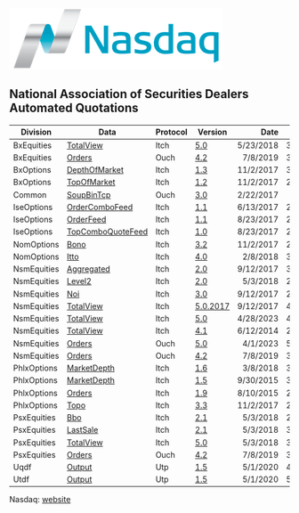 [![Nasdaq](https://github.com/Open-Markets-Initiative/Directory/blob/main/Organizations/Nasdaq/Images/Logo.png)](https://www.nasdaq.com)


## National Association of Securities Dealers Automated Quotations

| Division | Data | Protocol | Version | Date | Size | [Status][Omi.Glossary.Status] | [Testing][Omi.Glossary.Testing] | Specification |
| --- | --- | --- | --- | ---: | ---: | --- | --- | --- |
| BxEquities | [TotalView][Nasdaq.BxEquities.TotalView.Itch.v5.0.Dissector] | Itch | [5.0][Nasdaq.BxEquities.TotalView.Itch.v5.0.Dissector] | 5/23/2018 | 3909 | [Active][Omi.Glossary.Status.Active] | [Untested][Omi.Glossary.Testing.Untested] | [url][Nasdaq.BxEquities.TotalView.Itch.v5.0.Url] - [pdf][Nasdaq.BxEquities.TotalView.Itch.v5.0.Pdf] |
| BxEquities | [Orders][Nasdaq.BxEquities.Orders.Ouch.v4.2.Dissector] | Ouch | [4.2][Nasdaq.BxEquities.Orders.Ouch.v4.2.Dissector] | 7/8/2019 | 3320 | [Active][Omi.Glossary.Status.Active] | [Untested][Omi.Glossary.Testing.Untested] | [url][Nasdaq.BxEquities.Orders.Ouch.v4.2.Url] - [pdf][Nasdaq.BxEquities.Orders.Ouch.v4.2.Pdf] |
| BxOptions | [DepthOfMarket][Nasdaq.BxOptions.DepthOfMarket.Itch.v1.3.Dissector] | Itch | [1.3][Nasdaq.BxOptions.DepthOfMarket.Itch.v1.3.Dissector] | 11/2/2017 | 3859 | [Active][Omi.Glossary.Status.Active] | [Untested][Omi.Glossary.Testing.Untested] | [url][Nasdaq.BxOptions.DepthOfMarket.Itch.v1.3.Url] - [pdf][Nasdaq.BxOptions.DepthOfMarket.Itch.v1.3.Pdf] |
| BxOptions | [TopOfMarket][Nasdaq.BxOptions.TopOfMarket.Itch.v1.2.Dissector] | Itch | [1.2][Nasdaq.BxOptions.TopOfMarket.Itch.v1.2.Dissector] | 11/2/2017 | 2397 | [Active][Omi.Glossary.Status.Active] | [Untested][Omi.Glossary.Testing.Untested] | [url][Nasdaq.BxOptions.TopOfMarket.Itch.v1.2.Url] - [pdf][Nasdaq.BxOptions.TopOfMarket.Itch.v1.2.Pdf] |
| Common | [SoupBinTcp][Nasdaq.Common.SoupBinTcp.Ouch.v3.0.Dissector] | Ouch | [3.0][Nasdaq.Common.SoupBinTcp.Ouch.v3.0.Dissector] | 2/22/2017 | 987 | [Header][Omi.Glossary.Status.Header] | [Verified][Omi.Glossary.Testing.Verified] | [url][Nasdaq.Common.SoupBinTcp.Ouch.v3.0.Url] - [pdf][Nasdaq.Common.SoupBinTcp.Ouch.v3.0.Pdf] |
| IseOptions | [OrderComboFeed][Nasdaq.IseOptions.OrderComboFeed.Itch.v1.1.Dissector] | Itch | [1.1][Nasdaq.IseOptions.OrderComboFeed.Itch.v1.1.Dissector] | 6/13/2017 | 2195 | [Active][Omi.Glossary.Status.Active] | [Verified][Omi.Glossary.Testing.Verified] | [url][Nasdaq.IseOptions.OrderComboFeed.Itch.v1.1.Url] - [pdf][Nasdaq.IseOptions.OrderComboFeed.Itch.v1.1.Pdf] |
| IseOptions | [OrderFeed][Nasdaq.IseOptions.OrderFeed.Itch.v1.1.Dissector] | Itch | [1.1][Nasdaq.IseOptions.OrderFeed.Itch.v1.1.Dissector] | 8/23/2017 | 2256 | [Active][Omi.Glossary.Status.Active] | [Untested][Omi.Glossary.Testing.Untested] | [url][Nasdaq.IseOptions.OrderFeed.Itch.v1.1.Url] - [pdf][Nasdaq.IseOptions.OrderFeed.Itch.v1.1.Pdf] |
| IseOptions | [TopComboQuoteFeed][Nasdaq.IseOptions.TopComboQuoteFeed.Itch.v1.0.Dissector] | Itch | [1.0][Nasdaq.IseOptions.TopComboQuoteFeed.Itch.v1.0.Dissector] | 8/23/2017 | 2522 | [Active][Omi.Glossary.Status.Active] | [Verified][Omi.Glossary.Testing.Verified] | [url][Nasdaq.IseOptions.TopComboQuoteFeed.Itch.v1.0.Url] - [pdf][Nasdaq.IseOptions.TopComboQuoteFeed.Itch.v1.0.Pdf] |
| NomOptions | [Bono][Nasdaq.NomOptions.Bono.Itch.v3.2.Dissector] | Itch | [3.2][Nasdaq.NomOptions.Bono.Itch.v3.2.Dissector] | 11/2/2017 | 2404 | [Active][Omi.Glossary.Status.Active] | [Untested][Omi.Glossary.Testing.Untested] | [url][Nasdaq.NomOptions.Bono.Itch.v3.2.Url] - [pdf][Nasdaq.NomOptions.Bono.Itch.v3.2.Pdf] |
| NomOptions | [Itto][Nasdaq.NomOptions.Itto.Itch.v4.0.Dissector] | Itch | [4.0][Nasdaq.NomOptions.Itto.Itch.v4.0.Dissector] | 2/8/2018 | 3709 | [Active][Omi.Glossary.Status.Active] | [Untested][Omi.Glossary.Testing.Untested] | [url][Nasdaq.NomOptions.Itto.Itch.v4.0.Url] - [pdf][Nasdaq.NomOptions.Itto.Itch.v4.0.Pdf] |
| NsmEquities | [Aggregated][Nasdaq.NsmEquities.Aggregated.Itch.v2.0.Dissector] | Itch | [2.0][Nasdaq.NsmEquities.Aggregated.Itch.v2.0.Dissector] | 9/12/2017 | 3192 | [Active][Omi.Glossary.Status.Active] | [Untested][Omi.Glossary.Testing.Untested] | [url][Nasdaq.NsmEquities.Aggregated.Itch.v2.0.Url] - [pdf][Nasdaq.NsmEquities.Aggregated.Itch.v2.0.Pdf] |
| NsmEquities | [Level2][Nasdaq.NsmEquities.Level2.Itch.v2.0.Dissector] | Itch | [2.0][Nasdaq.NsmEquities.Level2.Itch.v2.0.Dissector] | 5/3/2018 | 2750 | [Active][Omi.Glossary.Status.Active] | [Untested][Omi.Glossary.Testing.Untested] | [url][Nasdaq.NsmEquities.Level2.Itch.v2.0.Url] - [pdf][Nasdaq.NsmEquities.Level2.Itch.v2.0.Pdf] |
| NsmEquities | [Noi][Nasdaq.NsmEquities.Noi.Itch.v3.0.Dissector] | Itch | [3.0][Nasdaq.NsmEquities.Noi.Itch.v3.0.Dissector] | 9/12/2017 | 2072 | [Active][Omi.Glossary.Status.Active] | [Untested][Omi.Glossary.Testing.Untested] | [url][Nasdaq.NsmEquities.Noi.Itch.v3.0.Url] - [pdf][Nasdaq.NsmEquities.Noi.Itch.v3.0.Pdf] |
| NsmEquities | [TotalView][Nasdaq.NsmEquities.TotalView.Itch.v5.0.2017.Dissector] | Itch | [5.0.2017][Nasdaq.NsmEquities.TotalView.Itch.v5.0.2017.Dissector] | 9/12/2017 | 4191 | [Deprecated][Omi.Glossary.Status.Deprecated] | [Verified][Omi.Glossary.Testing.Verified] | [url][Nasdaq.NsmEquities.TotalView.Itch.v5.0.2017.Url] - [pdf][Nasdaq.NsmEquities.TotalView.Itch.v5.0.2017.Pdf] |
| NsmEquities | [TotalView][Nasdaq.NsmEquities.TotalView.Itch.v5.0.Dissector] | Itch | [5.0][Nasdaq.NsmEquities.TotalView.Itch.v5.0.Dissector] | 4/28/2023 | 4722 | [Active][Omi.Glossary.Status.Active] | [Verified][Omi.Glossary.Testing.Verified] | [url][Nasdaq.NsmEquities.TotalView.Itch.v5.0.Url] - [pdf][Nasdaq.NsmEquities.TotalView.Itch.v5.0.Pdf] |
| NsmEquities | [TotalView][Nasdaq.NsmEquities.TotalView.Itch.v4.1.Dissector] | Itch | [4.1][Nasdaq.NsmEquities.TotalView.Itch.v4.1.Dissector] | 6/12/2014 | 2706 | [Deprecated][Omi.Glossary.Status.Deprecated] | [Untested][Omi.Glossary.Testing.Untested] | [url][Nasdaq.NsmEquities.TotalView.Itch.v4.1.Url] - [pdf][Nasdaq.NsmEquities.TotalView.Itch.v4.1.Pdf] |
| NsmEquities | [Orders][Nasdaq.NsmEquities.Orders.Ouch.v5.0.Dissector] | Ouch | [5.0][Nasdaq.NsmEquities.Orders.Ouch.v5.0.Dissector] | 4/1/2023 | 5010 | [Active][Omi.Glossary.Status.Active] | [Verified][Omi.Glossary.Testing.Verified] | [url][Nasdaq.NsmEquities.Orders.Ouch.v5.0.Url] - [pdf][Nasdaq.NsmEquities.Orders.Ouch.v5.0.Pdf] |
| NsmEquities | [Orders][Nasdaq.NsmEquities.Orders.Ouch.v4.2.Dissector] | Ouch | [4.2][Nasdaq.NsmEquities.Orders.Ouch.v4.2.Dissector] | 7/8/2019 | 3570 | [Active][Omi.Glossary.Status.Active] | [Untested][Omi.Glossary.Testing.Untested] | [url][Nasdaq.NsmEquities.Orders.Ouch.v4.2.Url] - [pdf][Nasdaq.NsmEquities.Orders.Ouch.v4.2.Pdf] |
| PhlxOptions | [MarketDepth][Nasdaq.PhlxOptions.MarketDepth.Itch.v1.6.Dissector] | Itch | [1.6][Nasdaq.PhlxOptions.MarketDepth.Itch.v1.6.Dissector] | 3/8/2018 | 3988 | [Active][Omi.Glossary.Status.Active] | [Untested][Omi.Glossary.Testing.Untested] | [url][Nasdaq.PhlxOptions.MarketDepth.Itch.v1.6.Url] - [pdf][Nasdaq.PhlxOptions.MarketDepth.Itch.v1.6.Pdf] |
| PhlxOptions | [MarketDepth][Nasdaq.PhlxOptions.MarketDepth.Itch.v1.5.Dissector] | Itch | [1.5][Nasdaq.PhlxOptions.MarketDepth.Itch.v1.5.Dissector] | 9/30/2015 | 3976 | [Deprecated][Omi.Glossary.Status.Deprecated] | [Untested][Omi.Glossary.Testing.Untested] | [url][Nasdaq.PhlxOptions.MarketDepth.Itch.v1.5.Url] - [pdf][Nasdaq.PhlxOptions.MarketDepth.Itch.v1.5.Pdf] |
| PhlxOptions | [Orders][Nasdaq.PhlxOptions.Orders.Itch.v1.9.Dissector] | Itch | [1.9][Nasdaq.PhlxOptions.Orders.Itch.v1.9.Dissector] | 8/10/2015 | 2833 | [Active][Omi.Glossary.Status.Active] | [Untested][Omi.Glossary.Testing.Untested] | [url][Nasdaq.PhlxOptions.Orders.Itch.v1.9.Url] - [pdf][Nasdaq.PhlxOptions.Orders.Itch.v1.9.Pdf] |
| PhlxOptions | [Topo][Nasdaq.PhlxOptions.Topo.Itch.v3.3.Dissector] | Itch | [3.3][Nasdaq.PhlxOptions.Topo.Itch.v3.3.Dissector] | 11/2/2017 | 2413 | [Active][Omi.Glossary.Status.Active] | [Untested][Omi.Glossary.Testing.Untested] | [url][Nasdaq.PhlxOptions.Topo.Itch.v3.3.Url] - [pdf][Nasdaq.PhlxOptions.Topo.Itch.v3.3.Pdf] |
| PsxEquities | [Bbo][Nasdaq.PsxEquities.Bbo.Itch.v2.1.Dissector] | Itch | [2.1][Nasdaq.PsxEquities.Bbo.Itch.v2.1.Dissector] | 5/3/2018 | 2151 | [Active][Omi.Glossary.Status.Active] | [Untested][Omi.Glossary.Testing.Untested] | [url][Nasdaq.PsxEquities.Bbo.Itch.v2.1.Url] - [pdf][Nasdaq.PsxEquities.Bbo.Itch.v2.1.Pdf] |
| PsxEquities | [LastSale][Nasdaq.PsxEquities.LastSale.Itch.v2.1.Dissector] | Itch | [2.1][Nasdaq.PsxEquities.LastSale.Itch.v2.1.Dissector] | 5/3/2018 | 3305 | [Active][Omi.Glossary.Status.Active] | [Untested][Omi.Glossary.Testing.Untested] | [url][Nasdaq.PsxEquities.LastSale.Itch.v2.1.Url] - [pdf][Nasdaq.PsxEquities.LastSale.Itch.v2.1.Pdf] |
| PsxEquities | [TotalView][Nasdaq.PsxEquities.TotalView.Itch.v5.0.Dissector] | Itch | [5.0][Nasdaq.PsxEquities.TotalView.Itch.v5.0.Dissector] | 5/3/2018 | 3833 | [Active][Omi.Glossary.Status.Active] | [Untested][Omi.Glossary.Testing.Untested] | [url][Nasdaq.PsxEquities.TotalView.Itch.v5.0.Url] - [pdf][Nasdaq.PsxEquities.TotalView.Itch.v5.0.Pdf] |
| PsxEquities | [Orders][Nasdaq.PsxEquities.Orders.Ouch.v4.2.Dissector] | Ouch | [4.2][Nasdaq.PsxEquities.Orders.Ouch.v4.2.Dissector] | 7/8/2019 | 3250 | [Active][Omi.Glossary.Status.Active] | [Untested][Omi.Glossary.Testing.Untested] | [url][Nasdaq.PsxEquities.Orders.Ouch.v4.2.Url] - [pdf][Nasdaq.PsxEquities.Orders.Ouch.v4.2.Pdf] |
| Uqdf | [Output][Nasdaq.Uqdf.Output.Utp.v1.5.Dissector] | Utp | [1.5][Nasdaq.Uqdf.Output.Utp.v1.5.Dissector] | 5/1/2020 | 4683 | [Active][Omi.Glossary.Status.Active] | [Verified][Omi.Glossary.Testing.Verified] | [url][Nasdaq.Uqdf.Output.Utp.v1.5.Url] - [pdf][Nasdaq.Uqdf.Output.Utp.v1.5.Pdf] |
| Utdf | [Output][Nasdaq.Utdf.Output.Utp.v1.5.Dissector] | Utp | [1.5][Nasdaq.Utdf.Output.Utp.v1.5.Dissector] | 5/1/2020 | 5118 | [Active][Omi.Glossary.Status.Active] | [Untested][Omi.Glossary.Testing.Untested] | [url][Nasdaq.Utdf.Output.Utp.v1.5.Url] - [pdf][Nasdaq.Utdf.Output.Utp.v1.5.Pdf] |


Nasdaq: [website](https://www.nasdaq.com "Go to National Association of Securities Dealers Automated Quotations")


[Omi.Glossary.Status]: https://github.com/Open-Markets-Initiative/Directory/blob/main/Glossary/Status.md "Protocol Deployment Status"
[Omi.Glossary.Status.Active]: https://github.com/Open-Markets-Initiative/Directory/blob/main/Glossary/Status.md "Deployment Status: Protocol is in active production"
[Omi.Glossary.Status.Deprecated]: https://github.com/Open-Markets-Initiative/Directory/blob/main/Glossary/Status.md "Deployment Status: Protocol is no longer in active use"
[Omi.Glossary.Status.Future]: https://github.com/Open-Markets-Initiative/Directory/blob/main/Glossary/Status.md "Deployment Status: Protocol is not yet deployed to an active production environment"
[Omi.Glossary.Status.Unknown]: https://github.com/Open-Markets-Initiative/Directory/blob/main/Glossary/Status.md "Deployment Status: Protocol deployment status is unknown"
[Omi.Glossary.Status.Header]: https://github.com/Open-Markets-Initiative/Directory/blob/main/Glossary/Status.md "Deployment Status: Header only protocol provided for debugging"
[Omi.Glossary.Testing]: https://github.com/Open-Markets-Initiative/Directory/blob/main/Glossary/Testing.md "Protocol Testing Status"
[Omi.Glossary.Testing.Verified]: https://github.com/Open-Markets-Initiative/Directory/blob/main/Glossary/Testing.md "Testing Status: Protocol has been tested on live data"
[Omi.Glossary.Testing.Incomplete]: https://github.com/Open-Markets-Initiative/Directory/blob/main/Glossary/Testing.md "Testing Status: Protocol has been tested on live data but contains known issues"
[Omi.Glossary.Testing.Beta]: https://github.com/Open-Markets-Initiative/Directory/blob/main/Glossary/Testing.md "Testing Status: Protocol has not been tested and structure is speculative"
[Omi.Glossary.Testing.Untested]: https://github.com/Open-Markets-Initiative/Directory/blob/main/Glossary/Testing.md "Testing Status: Protocol has not been tested on live data"

[Nasdaq.BxEquities.TotalView.Itch.v5.0.Dissector]: https://github.com/Open-Markets-Initiative/wireshark-lua/blob/main/Nasdaq/Nasdaq_BxEquities_TotalView_Itch_v5_0_Dissector.lua "Nasdaq BxEquities TotalView Itch v5.0 Wireshark Dissector"
[Nasdaq.BxEquities.TotalView.Itch.v5.0.Url]: http://www.nasdaqtrader.com/Trader.aspx?id=dpspecs "National Association of Securities Dealers Automated Quotations 5.0 Url"
[Nasdaq.BxEquities.TotalView.Itch.v5.0.Pdf]: https://github.com/Open-Markets-Initiative/Directory/blob/main/Organizations/Nasdaq/Specifications/BxEquities/Nasdaq.BxEquities.TotalView.Itch.v5.0.pdf "National Association of Securities Dealers Automated Quotations 5.0 Pdf"
[Nasdaq.BxEquities.Orders.Ouch.v4.2.Dissector]: https://github.com/Open-Markets-Initiative/wireshark-lua/blob/main/Nasdaq/Nasdaq_BxEquities_Orders_Ouch_v4_2_Dissector.lua "Nasdaq BxEquities Orders Ouch v4.2 Wireshark Dissector"
[Nasdaq.BxEquities.Orders.Ouch.v4.2.Url]: https://nasdaqtrader.com/Trader.aspx?id=TradingSpecs "National Association of Securities Dealers Automated Quotations 4.2 Url"
[Nasdaq.BxEquities.Orders.Ouch.v4.2.Pdf]: https://github.com/Open-Markets-Initiative/Directory/blob/main/Organizations/Nasdaq/Specifications/BxEquities/Nasdaq.BxEquities.Orders.Ouch.v4.2.pdf "National Association of Securities Dealers Automated Quotations 4.2 Pdf"
[Nasdaq.BxOptions.TopOfMarket.Itch.v1.2.Dissector]: https://github.com/Open-Markets-Initiative/wireshark-lua/blob/main/Nasdaq/Nasdaq_BxOptions_TopOfMarket_Itch_v1_2_Dissector.lua "Nasdaq BxOptions TopOfMarket Itch v1.2 Wireshark Dissector"
[Nasdaq.BxOptions.TopOfMarket.Itch.v1.2.Url]: http://www.nasdaqtrader.com/Trader.aspx?id=dpspecs "National Association of Securities Dealers Automated Quotations 1.2 Url"
[Nasdaq.BxOptions.TopOfMarket.Itch.v1.2.Pdf]: https://github.com/Open-Markets-Initiative/Directory/blob/main/Organizations/Nasdaq/Specifications/BxOptions/Nasdaq.BxOptions.TopOfMarket.Itch.v1.2.pdf "National Association of Securities Dealers Automated Quotations 1.2 Pdf"
[Nasdaq.BxOptions.DepthOfMarket.Itch.v1.3.Dissector]: https://github.com/Open-Markets-Initiative/wireshark-lua/blob/main/Nasdaq/Nasdaq_BxOptions_DepthOfMarket_Itch_v1_3_Dissector.lua "Nasdaq BxOptions DepthOfMarket Itch v1.3 Wireshark Dissector"
[Nasdaq.BxOptions.DepthOfMarket.Itch.v1.3.Url]: http://www.nasdaqtrader.com/Trader.aspx?id=dpspecs "National Association of Securities Dealers Automated Quotations 1.3 Url"
[Nasdaq.BxOptions.DepthOfMarket.Itch.v1.3.Pdf]: https://github.com/Open-Markets-Initiative/Directory/blob/main/Organizations/Nasdaq/Specifications/BxOptions/Nasdaq.Bx.Options.DepthOfMarket.Itch.v1.3.pdf "National Association of Securities Dealers Automated Quotations 1.3 Pdf"
[Nasdaq.IseOptions.OrderComboFeed.Itch.v1.1.Dissector]: https://github.com/Open-Markets-Initiative/wireshark-lua/blob/main/Nasdaq/Nasdaq_IseOptions_OrderComboFeed_Itch_v1_1_Dissector.lua "Nasdaq IseOptions OrderComboFeed Itch v1.1 Wireshark Dissector"
[Nasdaq.IseOptions.OrderComboFeed.Itch.v1.1.Url]: https://business.nasdaq.com/trade/US-Options/Technical-Specifications.html "National Association of Securities Dealers Automated Quotations 1.1 Url"
[Nasdaq.IseOptions.OrderComboFeed.Itch.v1.1.Pdf]: https://github.com/Open-Markets-Initiative/Directory/blob/main/Organizations/Nasdaq/Specifications/IseOptions/Nasdaq.IseOptions.OrderComboFeed.Itch.v1.1.pdf "National Association of Securities Dealers Automated Quotations 1.1 Pdf"
[Nasdaq.IseOptions.OrderFeed.Itch.v1.1.Dissector]: https://github.com/Open-Markets-Initiative/wireshark-lua/blob/main/Nasdaq/Nasdaq_IseOptions_OrderFeed_Itch_v1_1_Dissector.lua "Nasdaq IseOptions OrderFeed Itch v1.1 Wireshark Dissector"
[Nasdaq.IseOptions.OrderFeed.Itch.v1.1.Url]: https://business.nasdaq.com/trade/US-Options/Technical-Specifications.html "National Association of Securities Dealers Automated Quotations 1.1 Url"
[Nasdaq.IseOptions.OrderFeed.Itch.v1.1.Pdf]: https://github.com/Open-Markets-Initiative/Directory/blob/main/Organizations/Nasdaq/Specifications/IseOptions/Nasdaq.IseOptions.OrderFeed.Itch.v1.1.pdf "National Association of Securities Dealers Automated Quotations 1.1 Pdf"
[Nasdaq.IseOptions.TopComboQuoteFeed.Itch.v1.0.Dissector]: https://github.com/Open-Markets-Initiative/wireshark-lua/blob/main/Nasdaq/Nasdaq_IseOptions_TopComboQuoteFeed_Itch_v1_0_Dissector.lua "Nasdaq IseOptions TopComboQuoteFeed Itch v1.0 Wireshark Dissector"
[Nasdaq.IseOptions.TopComboQuoteFeed.Itch.v1.0.Url]: https://business.nasdaq.com/trade/US-Options/Technical-Specifications.html "National Association of Securities Dealers Automated Quotations 1.0 Url"
[Nasdaq.IseOptions.TopComboQuoteFeed.Itch.v1.0.Pdf]: https://github.com/Open-Markets-Initiative/Directory/blob/main/Organizations/Nasdaq/Specifications/IseOptions/Nasdaq.IseOptions.TopComboQuoteFeed.Itch.v1.0.pdf "National Association of Securities Dealers Automated Quotations 1.0 Pdf"
[Nasdaq.NomOptions.Bono.Itch.v3.2.Dissector]: https://github.com/Open-Markets-Initiative/wireshark-lua/blob/main/Nasdaq/Nasdaq_NomOptions_Bono_Itch_v3_2_Dissector.lua "Nasdaq NomOptions Bono Itch v3.2 Wireshark Dissector"
[Nasdaq.NomOptions.Bono.Itch.v3.2.Url]: http://www.nasdaqtrader.com/Trader.aspx?id=DPSpecs#options_q "National Association of Securities Dealers Automated Quotations 3.2 Url"
[Nasdaq.NomOptions.Bono.Itch.v3.2.Pdf]: https://github.com/Open-Markets-Initiative/Directory/blob/main/Organizations/Nasdaq/Specifications/NomOptions/Nasdaq.NomOptions.Bono.Itch.v3.2.pdf "National Association of Securities Dealers Automated Quotations 3.2 Pdf"
[Nasdaq.NomOptions.Itto.Itch.v4.0.Dissector]: https://github.com/Open-Markets-Initiative/wireshark-lua/blob/main/Nasdaq/Nasdaq_NomOptions_Itto_Itch_v4_0_Dissector.lua "Nasdaq NomOptions Itto Itch v4.0 Wireshark Dissector"
[Nasdaq.NomOptions.Itto.Itch.v4.0.Url]: https://business.nasdaq.com/trade/US-Options/Technical-Specifications.html "National Association of Securities Dealers Automated Quotations 4.0 Url"
[Nasdaq.NomOptions.Itto.Itch.v4.0.Pdf]: https://github.com/Open-Markets-Initiative/Directory/blob/main/Organizations/Nasdaq/Specifications/NomOptions/Nasdaq.NomOptions.Itto.Itch.v4.0.pdf "National Association of Securities Dealers Automated Quotations 4.0 Pdf"
[Nasdaq.PhlxOptions.MarketDepth.Itch.v1.5.Dissector]: https://github.com/Open-Markets-Initiative/wireshark-lua/blob/main/Nasdaq/Nasdaq_PhlxOptions_MarketDepth_Itch_v1_5_Dissector.lua "Nasdaq PhlxOptions MarketDepth Itch v1.5 Wireshark Dissector"
[Nasdaq.PhlxOptions.MarketDepth.Itch.v1.5.Url]: http://www.phlx.com/Trader.aspx?id=DPSpecs#options_x "National Association of Securities Dealers Automated Quotations 1.5 Url"
[Nasdaq.PhlxOptions.MarketDepth.Itch.v1.5.Pdf]: https://github.com/Open-Markets-Initiative/Directory/blob/main/Organizations/Nasdaq/Specifications/PhlxOptions/Nasdaq.PhlxOptions.MarketDepth.Itch.v1.5.pdf "National Association of Securities Dealers Automated Quotations 1.5 Pdf"
[Nasdaq.PhlxOptions.MarketDepth.Itch.v1.6.Dissector]: https://github.com/Open-Markets-Initiative/wireshark-lua/blob/main/Nasdaq/Nasdaq_PhlxOptions_MarketDepth_Itch_v1_6_Dissector.lua "Nasdaq PhlxOptions MarketDepth Itch v1.6 Wireshark Dissector"
[Nasdaq.PhlxOptions.MarketDepth.Itch.v1.6.Url]: http://www.phlx.com/Trader.aspx?id=DPSpecs#options_x "National Association of Securities Dealers Automated Quotations 1.6 Url"
[Nasdaq.PhlxOptions.MarketDepth.Itch.v1.6.Pdf]: https://github.com/Open-Markets-Initiative/Directory/blob/main/Organizations/Nasdaq/Specifications/PhlxOptions/Nasdaq.PhlxOptions.MarketDepth.Itch.v1.6.pdf "National Association of Securities Dealers Automated Quotations 1.6 Pdf"
[Nasdaq.PhlxOptions.Orders.Itch.v1.9.Dissector]: https://github.com/Open-Markets-Initiative/wireshark-lua/blob/main/Nasdaq/Nasdaq_PhlxOptions_Orders_Itch_v1_9_Dissector.lua "Nasdaq PhlxOptions Orders Itch v1.9 Wireshark Dissector"
[Nasdaq.PhlxOptions.Orders.Itch.v1.9.Url]: http://www.phlx.com/Trader.aspx?id=DPSpecs#options_x "National Association of Securities Dealers Automated Quotations 1.9 Url"
[Nasdaq.PhlxOptions.Orders.Itch.v1.9.Pdf]: https://github.com/Open-Markets-Initiative/Directory/blob/main/Organizations/Nasdaq/Specifications/PhlxOptions/Nasdaq.PhlxOptions.Orders.Itch.v1.9.pdf "National Association of Securities Dealers Automated Quotations 1.9 Pdf"
[Nasdaq.PhlxOptions.Topo.Itch.v3.3.Dissector]: https://github.com/Open-Markets-Initiative/wireshark-lua/blob/main/Nasdaq/Nasdaq_PhlxOptions_Topo_Itch_v3_3_Dissector.lua "Nasdaq PhlxOptions Topo Itch v3.3 Wireshark Dissector"
[Nasdaq.PhlxOptions.Topo.Itch.v3.3.Url]: http://www.phlx.com/Trader.aspx?id=DPSpecs_USDerivatives#topo "National Association of Securities Dealers Automated Quotations 3.3 Url"
[Nasdaq.PhlxOptions.Topo.Itch.v3.3.Pdf]: https://github.com/Open-Markets-Initiative/Directory/blob/main/Organizations/Nasdaq/Specifications/PhlxOptions/Nasdaq.PhlxOptions.Topo.Itch.v3.3.pdf "National Association of Securities Dealers Automated Quotations 3.3 Pdf"
[Nasdaq.PsxEquities.LastSale.Itch.v2.1.Dissector]: https://github.com/Open-Markets-Initiative/wireshark-lua/blob/main/Nasdaq/Nasdaq_PsxEquities_LastSale_Itch_v2_1_Dissector.lua "Nasdaq PsxEquities LastSale Itch v2.1 Wireshark Dissector"
[Nasdaq.PsxEquities.LastSale.Itch.v2.1.Url]: http://www.nasdaqtrader.com/content/technicalsupport/specifications/dataproducts/PLSSpecification2.1.pdf "National Association of Securities Dealers Automated Quotations 2.1 Url"
[Nasdaq.PsxEquities.LastSale.Itch.v2.1.Pdf]: https://github.com/Open-Markets-Initiative/Directory/blob/main/Organizations/Nasdaq/Specifications/PsxEquities/Nasdaq.PsxEquities.LastSale.Itch.v2.1.pdf "National Association of Securities Dealers Automated Quotations 2.1 Pdf"
[Nasdaq.PsxEquities.TotalView.Itch.v5.0.Dissector]: https://github.com/Open-Markets-Initiative/wireshark-lua/blob/main/Nasdaq/Nasdaq_PsxEquities_TotalView_Itch_v5_0_Dissector.lua "Nasdaq PsxEquities TotalView Itch v5.0 Wireshark Dissector"
[Nasdaq.PsxEquities.TotalView.Itch.v5.0.Url]: http://www.nasdaqtrader.com/content/technicalsupport/specifications/dataproducts/PSXTVITCHSpecification.pdf "National Association of Securities Dealers Automated Quotations 5.0 Url"
[Nasdaq.PsxEquities.TotalView.Itch.v5.0.Pdf]: https://github.com/Open-Markets-Initiative/Directory/blob/main/Organizations/Nasdaq/Specifications/PsxEquities/Nasdaq.PsxEquities.TotalView.Itch.v5.0.pdf "National Association of Securities Dealers Automated Quotations 5.0 Pdf"
[Nasdaq.PsxEquities.Bbo.Itch.v2.1.Dissector]: https://github.com/Open-Markets-Initiative/wireshark-lua/blob/main/Nasdaq/Nasdaq_PsxEquities_Bbo_Itch_v2_1_Dissector.lua "Nasdaq PsxEquities Bbo Itch v2.1 Wireshark Dissector"
[Nasdaq.PsxEquities.Bbo.Itch.v2.1.Url]: http://nasdaqtrader.com/content/technicalsupport/specifications/dataproducts/PSXbboSpecification2.1.pdf "National Association of Securities Dealers Automated Quotations 2.1 Url"
[Nasdaq.PsxEquities.Bbo.Itch.v2.1.Pdf]: https://github.com/Open-Markets-Initiative/Directory/blob/main/Organizations/Nasdaq/Specifications/PsxEquities/Nasdaq.PsxEquities.Bbo.Itch.v2.1.pdf "National Association of Securities Dealers Automated Quotations 2.1 Pdf"
[Nasdaq.PsxEquities.Orders.Ouch.v4.2.Dissector]: https://github.com/Open-Markets-Initiative/wireshark-lua/blob/main/Nasdaq/Nasdaq_PsxEquities_Orders_Ouch_v4_2_Dissector.lua "Nasdaq PsxEquities Orders Ouch v4.2 Wireshark Dissector"
[Nasdaq.PsxEquities.Orders.Ouch.v4.2.Url]: https://nasdaqtrader.com/Trader.aspx?id=TradingSpecs "National Association of Securities Dealers Automated Quotations 4.2 Url"
[Nasdaq.PsxEquities.Orders.Ouch.v4.2.Pdf]: https://github.com/Open-Markets-Initiative/Directory/blob/main/Organizations/Nasdaq/Specifications/PsxEquities/Nasdaq.PsxEquities.Orders.Ouch.v4.2.pdf "National Association of Securities Dealers Automated Quotations 4.2 Pdf"
[Nasdaq.NsmEquities.Aggregated.Itch.v2.0.Dissector]: https://github.com/Open-Markets-Initiative/wireshark-lua/blob/main/Nasdaq/Nasdaq_NsmEquities_Aggregated_Itch_v2_0_Dissector.lua "Nasdaq NsmEquities Aggregated Itch v2.0 Wireshark Dissector"
[Nasdaq.NsmEquities.Aggregated.Itch.v2.0.Url]: http://www.nasdaqtrader.com/Trader.aspx?id=dpspecs "National Association of Securities Dealers Automated Quotations 2.0 Url"
[Nasdaq.NsmEquities.Aggregated.Itch.v2.0.Pdf]: https://github.com/Open-Markets-Initiative/Directory/blob/main/Organizations/Nasdaq/Specifications/NsmEquities/Nasdaq.Equities.Aggregated.Itch.v2.0.pdf "National Association of Securities Dealers Automated Quotations 2.0 Pdf"
[Nasdaq.NsmEquities.Level2.Itch.v2.0.Dissector]: https://github.com/Open-Markets-Initiative/wireshark-lua/blob/main/Nasdaq/Nasdaq_NsmEquities_Level2_Itch_v2_0_Dissector.lua "Nasdaq NsmEquities Level2 Itch v2.0 Wireshark Dissector"
[Nasdaq.NsmEquities.Level2.Itch.v2.0.Url]: http://www.nasdaqtrader.com/Trader.aspx?id=DPSpecs_USEquities "National Association of Securities Dealers Automated Quotations 2.0 Url"
[Nasdaq.NsmEquities.Level2.Itch.v2.0.Pdf]: https://github.com/Open-Markets-Initiative/Directory/blob/main/Organizations/Nasdaq/Specifications/NsmEquities/Nasdaq.NsmEquities.Level2.Itch.v2.0.pdf "National Association of Securities Dealers Automated Quotations 2.0 Pdf"
[Nasdaq.NsmEquities.Noi.Itch.v3.0.Dissector]: https://github.com/Open-Markets-Initiative/wireshark-lua/blob/main/Nasdaq/Nasdaq_NsmEquities_Noi_Itch_v3_0_Dissector.lua "Nasdaq NsmEquities Noi Itch v3.0 Wireshark Dissector"
[Nasdaq.NsmEquities.Noi.Itch.v3.0.Url]: http://www.nasdaqtrader.com/Trader.aspx?id=DPSpecs_USEquities "National Association of Securities Dealers Automated Quotations 3.0 Url"
[Nasdaq.NsmEquities.Noi.Itch.v3.0.Pdf]: https://github.com/Open-Markets-Initiative/Directory/blob/main/Organizations/Nasdaq/Specifications/NsmEquities/Nasdaq.Equities.NoiView.Itch.v3.0.pdf "National Association of Securities Dealers Automated Quotations 3.0 Pdf"
[Nasdaq.NsmEquities.Orders.Ouch.v4.2.Dissector]: https://github.com/Open-Markets-Initiative/wireshark-lua/blob/main/Nasdaq/Nasdaq_NsmEquities_Orders_Ouch_v4_2_Dissector.lua "Nasdaq NsmEquities Orders Ouch v4.2 Wireshark Dissector"
[Nasdaq.NsmEquities.Orders.Ouch.v4.2.Url]: https://nasdaqtrader.com/Trader.aspx?id=TradingSpecs "National Association of Securities Dealers Automated Quotations 4.2 Url"
[Nasdaq.NsmEquities.Orders.Ouch.v4.2.Pdf]: https://github.com/Open-Markets-Initiative/Directory/blob/main/Organizations/Nasdaq/Specifications/NsmEquities/Nasdaq.NsmEquities.Orders.Ouch.v4.2.pdf "National Association of Securities Dealers Automated Quotations 4.2 Pdf"
[Nasdaq.NsmEquities.Orders.Ouch.v5.0.Dissector]: https://github.com/Open-Markets-Initiative/wireshark-lua/blob/main/Nasdaq/Nasdaq_NsmEquities_Orders_Ouch_v5_0_Dissector.lua "Nasdaq NsmEquities Orders Ouch v5.0 Wireshark Dissector"
[Nasdaq.NsmEquities.Orders.Ouch.v5.0.Url]: https://nasdaqtrader.com/Trader.aspx?id=TradingSpecs "National Association of Securities Dealers Automated Quotations 5.0 Url"
[Nasdaq.NsmEquities.Orders.Ouch.v5.0.Pdf]: https://github.com/Open-Markets-Initiative/Directory/blob/main/Organizations/Nasdaq/Specifications/NsmEquities/Nasdaq.NsmEquities.Orders.Ouch.v5.0.Pdf.xml "National Association of Securities Dealers Automated Quotations 5.0 Pdf"
[Nasdaq.NsmEquities.TotalView.Itch.v4.1.Dissector]: https://github.com/Open-Markets-Initiative/wireshark-lua/blob/main/Nasdaq/Nasdaq_NsmEquities_TotalView_Itch_v4_1_Dissector.lua "Nasdaq NsmEquities TotalView Itch v4.1 Wireshark Dissector"
[Nasdaq.NsmEquities.TotalView.Itch.v4.1.Url]: http://www.nasdaqtrader.com/Trader.aspx?id=dpspecs "National Association of Securities Dealers Automated Quotations 4.1 Url"
[Nasdaq.NsmEquities.TotalView.Itch.v4.1.Pdf]: https://github.com/Open-Markets-Initiative/Directory/blob/main/Organizations/Nasdaq/Specifications/NsmEquities/Nasdaq.NsmEquities.TotalView.Itch.v4.1.pdf "National Association of Securities Dealers Automated Quotations 4.1 Pdf"
[Nasdaq.NsmEquities.TotalView.Itch.v5.0.2017.Dissector]: https://github.com/Open-Markets-Initiative/wireshark-lua/blob/main/Nasdaq/Nasdaq_NsmEquities_TotalView_Itch_v5_0_2017_Dissector.lua "Nasdaq NsmEquities TotalView Itch v5.0.2017 Wireshark Dissector"
[Nasdaq.NsmEquities.TotalView.Itch.v5.0.2017.Url]: http://www.nasdaqtrader.com/Trader.aspx?id=dpspecs "National Association of Securities Dealers Automated Quotations 5.0.2017 Url"
[Nasdaq.NsmEquities.TotalView.Itch.v5.0.2017.Pdf]: https://github.com/Open-Markets-Initiative/Directory/blob/main/Organizations/Nasdaq/Specifications/NsmEquities/Nasdaq.NsmEquities.TotalView.Itch.v5.0.2017.pdf "National Association of Securities Dealers Automated Quotations 5.0.2017 Pdf"
[Nasdaq.NsmEquities.TotalView.Itch.v5.0.Dissector]: https://github.com/Open-Markets-Initiative/wireshark-lua/blob/main/Nasdaq/Nasdaq_NsmEquities_TotalView_Itch_v5_0_Dissector.lua "Nasdaq NsmEquities TotalView Itch v5.0 Wireshark Dissector"
[Nasdaq.NsmEquities.TotalView.Itch.v5.0.Url]: http://www.nasdaqtrader.com/Trader.aspx?id=dpspecs "National Association of Securities Dealers Automated Quotations 5.0 Url"
[Nasdaq.NsmEquities.TotalView.Itch.v5.0.Pdf]: https://github.com/Open-Markets-Initiative/Directory/blob/main/Organizations/Nasdaq/Specifications/NsmEquities/Nasdaq.NsmEquities.TotalView.Itch.v5.0.2023.pdf "National Association of Securities Dealers Automated Quotations 5.0 Pdf"
[Nasdaq.Uqdf.Output.Utp.v1.5.Dissector]: https://github.com/Open-Markets-Initiative/wireshark-lua/blob/main/Nasdaq/Nasdaq_Uqdf_Output_Utp_v1_5_Dissector.lua "Nasdaq Uqdf Output Utp v1.5 Wireshark Dissector"
[Nasdaq.Uqdf.Output.Utp.v1.5.Url]: http://www.utpplan.com/technical "National Association of Securities Dealers Automated Quotations 1.5 Url"
[Nasdaq.Uqdf.Output.Utp.v1.5.Pdf]: https://github.com/Open-Markets-Initiative/Directory/blob/main/Organizations/Nasdaq/Specifications/Nasdaq.Utp.Output.v1.5.pdf "National Association of Securities Dealers Automated Quotations 1.5 Pdf"
[Nasdaq.Utdf.Output.Utp.v1.5.Dissector]: https://github.com/Open-Markets-Initiative/wireshark-lua/blob/main/Nasdaq/Nasdaq_Utdf_Output_Utp_v1_5_Dissector.lua "Nasdaq Utdf Output Utp v1.5 Wireshark Dissector"
[Nasdaq.Utdf.Output.Utp.v1.5.Url]: http://www.utpplan.com/technical "National Association of Securities Dealers Automated Quotations 1.5 Url"
[Nasdaq.Utdf.Output.Utp.v1.5.Pdf]: https://github.com/Open-Markets-Initiative/Directory/blob/main/Organizations/Nasdaq/Specifications/Nasdaq.Utp.Output.v1.5.pdf "National Association of Securities Dealers Automated Quotations 1.5 Pdf"
[Nasdaq.Common.SoupBinTcp.Ouch.v3.0.Dissector]: https://github.com/Open-Markets-Initiative/wireshark-lua/blob/main/Nasdaq/Nasdaq_Common_SoupBinTcp_Ouch_v3_0_Dissector.lua "Nasdaq Common SoupBinTcp Ouch v3.0 Wireshark Dissector"
[Nasdaq.Common.SoupBinTcp.Ouch.v3.0.Url]: https://www.nasdaqtrader.com/content/technicalsupport/specifications/dataproducts/soupbintcp.pdf "National Association of Securities Dealers Automated Quotations 3.0 Url"
[Nasdaq.Common.SoupBinTcp.Ouch.v3.0.Pdf]: https://github.com/Open-Markets-Initiative/Directory/blob/main/Organizations/Nasdaq/Specifications/SoupBin.Tcp.v3.0.pdf "National Association of Securities Dealers Automated Quotations 3.0 Pdf"
